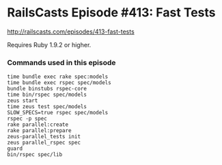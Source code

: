 # RailsCasts Episode #413: Fast Tests

http://railscasts.com/episodes/413-fast-tests

Requires Ruby 1.9.2 or higher.


### Commands used in this episode

```
time bundle exec rake spec:models
time bundle exec rspec spec/models
bundle binstubs rspec-core
time bin/rspec spec/models
zeus start
time zeus test spec/models
SLOW_SPECS=true rspec spec/models
rspec -p spec
rake parallel:create
rake parallel:prepare
zeus-parallel_tests init
zeus parallel_rspec spec
guard
bin/rspec spec/lib
```
